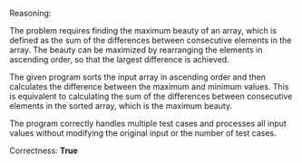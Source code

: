 Reasoning:

The problem requires finding the maximum beauty of an array, which is defined as the sum of the differences between consecutive elements in the array. The beauty can be maximized by rearranging the elements in ascending order, so that the largest difference is achieved.

The given program sorts the input array in ascending order and then calculates the difference between the maximum and minimum values. This is equivalent to calculating the sum of the differences between consecutive elements in the sorted array, which is the maximum beauty.

The program correctly handles multiple test cases and processes all input values without modifying the original input or the number of test cases.

Correctness: **True**